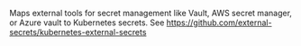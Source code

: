 Maps external tools for secret management like Vault, AWS secret manager, or Azure vault to Kubernetes secrets. See https://github.com/external-secrets/kubernetes-external-secrets
